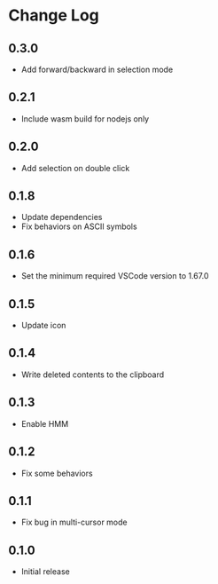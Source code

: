 # Change Log

## 0.3.0

- Add forward/backward in selection mode

## 0.2.1

- Include wasm build for nodejs only 

## 0.2.0

- Add selection on double click

## 0.1.8

- Update dependencies
- Fix behaviors on ASCII symbols

## 0.1.6

- Set the minimum required VSCode version to 1.67.0

## 0.1.5

- Update icon

## 0.1.4

- Write deleted contents to the clipboard

## 0.1.3

- Enable HMM

## 0.1.2

- Fix some behaviors

## 0.1.1

- Fix bug in multi-cursor mode

## 0.1.0

- Initial release